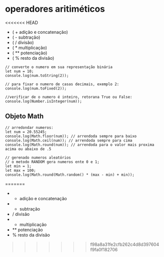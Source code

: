 # operadores aritiméticos
  
<<<<<<< HEAD
- ( + adição e concatenação)
- ( - subtração)
-  ( / divisão)
-  ( * multiplicação)
-  ( ** potenciação)
-  ( % resto da divisão)

````
// converte o numero em sua representação binária
let num = 10;
console.log(num.toString(2));

// para fixar o numero de casas decimais, exemplo 2:
console.log(num.toFixed(2));

//verificar de o numero é inteiro, retorana True ou False:
console.log(Number.isInteger(num));
````
## Objeto Math

````
// arredondar numeros:
let num = 20.55245;
console.log(Math.floor(num)); // arrendoda sempre para baixo
console.log(Math.ceil(num)); // arrendoda sempre para cima
console.log(Math.round(num)); // arrendoda para o valor mais proxima acima ou abaixo de .5
````
````
// gerenado numeros aleatórios
// o metodo RANDOM gera numeros ente 0 e 1;
let min = 1;
let max = 100;
console.log(Math.round(Math.random() * (max - min) + min));
````
=======
 - + adição e concatenação
 - - subtração
 -  / divisão
 -  * multiplicação
 -  ** potenciação
 -  % resto da divisão
>>>>>>> f98a8a31fe2cfb262c4d8d397604f9fa0f182706
